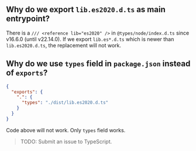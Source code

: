 ## Why do we export `lib.es2020.d.ts` as main entrypoint?

There is a `/// <reference lib="es2020" />` in `@types/node/index.d.ts` since v16.6.0 (until v22.14.0). If we export `lib.es*.d.ts` which is newer than `lib.es2020.d.ts`, the replacement will not work.

## Why do we use `types` field in `package.json` instead of `exports`?

```json
{
  "exports": {
    ".": {
      "types": "./dist/lib.es2020.d.ts"
    }
  }
}
```

Code above will not work. Only `types` field works.

> TODO: Submit an issue to TypeScript.
